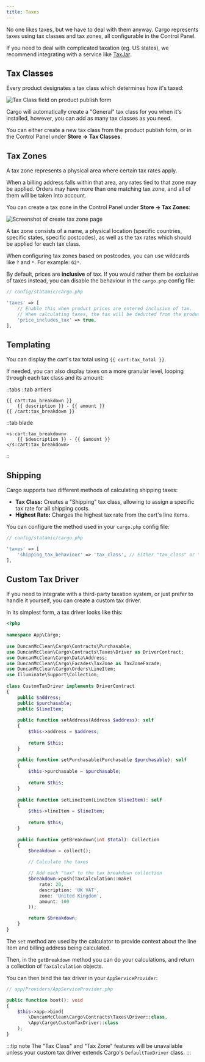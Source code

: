```yaml
---
title: Taxes
---
```


No one likes taxes, but we have to deal with them anyway. Cargo represents taxes using tax classes and tax zones, all configurable in the Control Panel.

If you need to deal with complicated taxation (eg. US states), we recommend integrating with a service like [TaxJar](https://www.taxjar.com).

## Tax Classes
Every product designates a tax class which determines how it's taxed:

![Tax Class field on product publish form](/images/product-tax-class-field.png)

Cargo will automatically create a "General" tax class for you when it's installed, however, you can add as many tax classes as you need.

You can either create a new tax class from the product publish form, or in the Control Panel under **Store -> Tax Classes**.

## Tax Zones
A tax zone represents a physical area where certain tax rates apply.

When a billing address falls within that area, any rates tied to that zone may be applied. Orders may have more than one matching tax zone, and all of them will be taken into account. 

You can create a tax zone in the Control Panel under **Store -> Tax Zones**:

![Screenshot of create tax zone page](/images/create-tax-zone.png)

A tax zone consists of a name, a physical location (specific countries, specific states, specific postcodes), as well as the tax rates which should be applied for each tax class.

When configuring tax zones based on postcodes, you can use wildcards like `?` and `*`. For example: `G2*`.

By default, prices are **inclusive** of tax. If you would rather them be exclusive of taxes instead, you can disable the behaviour in the `cargo.php` config file:

```php
// config/statamic/cargo.php

'taxes' => [  
    // Enable this when product prices are entered inclusive of tax.  
    // When calculating taxes, the tax will be deducted from the product price, then added back on at the end.    
    'price_includes_tax' => true,  
],
```

## Templating
You can display the cart's tax total using `{{ cart:tax_total }}`.

If needed, you can also display taxes on a more granular level, looping through each tax class and its amount:

::tabs
::tab antlers
```antlers
{{ cart:tax_breakdown }}
	{{ description }} - {{ amount }}
{{ /cart:tax_breakdown }}
```
::tab blade
```blade
<s:cart:tax_breakdown>  
    {{ $description }} - {{ $amount }}  
</s:cart:tax_breakdown>
```
::

## Shipping
Cargo supports two different methods of calculating shipping taxes:

* **Tax Class:** Creates a "Shipping" tax class, allowing to assign a specific tax rate for all shipping costs.
* **Highest Rate:** Charges the highest tax rate from the cart's line items.

You can configure the method used in your `cargo.php` config file:

```php
// config/statamic/cargo.php

'taxes' => [  
	'shipping_tax_behaviour' => 'tax_class', // Either "tax_class" or "highest_tax_rate"
],
```

## Custom Tax Driver
If you need to integrate with a third-party taxation system, or just prefer to handle it yourself, you can create a custom tax driver.

In its simplest form, a tax driver looks like this:

```php
<?php  
  
namespace App\Cargo;  
  
use DuncanMcClean\Cargo\Contracts\Purchasable;  
use DuncanMcClean\Cargo\Contracts\Taxes\Driver as DriverContract;  
use DuncanMcClean\Cargo\Data\Address;  
use DuncanMcClean\Cargo\Facades\TaxZone as TaxZoneFacade;  
use DuncanMcClean\Cargo\Orders\LineItem;  
use Illuminate\Support\Collection;  
  
class CustomTaxDriver implements DriverContract  
{  
    public $address;  
    public $purchasable;  
    public $lineItem;  
  
    public function setAddress(Address $address): self  
    {  
        $this->address = $address;  
  
        return $this;  
    }  
  
    public function setPurchasable(Purchasable $purchasable): self  
    {  
        $this->purchasable = $purchasable;  
  
        return $this;  
    }  
  
    public function setLineItem(LineItem $lineItem): self  
    {  
        $this->lineItem = $lineItem;  
  
        return $this;  
    }  
  
    public function getBreakdown(int $total): Collection  
    {  
        $breakdown = collect();  

		// Calculate the taxes

		// Add each "tax" to the tax breakdown collection
		$breakdown->push(TaxCalculation::make(  
            rate: 20,  
            description: 'UK VAT',  
            zone: 'United Kingdom',  
            amount: 100  
        )); 

		return $breakdown;
    }
}
```

The `set` method are used by the calculator to provide context about the line item and billing address being calculated.

Then, in the `getBreakdown` method you can do your calculations, and return a collection of `TaxCalculation` objects.

You can then bind the tax driver in your `AppServiceProvider`:

```php
// app/Providers/AppServiceProvider.php

public function boot(): void
{
	$this->app->bind(
		\DuncanMcClean\Cargo\Contracts\Taxes\Driver::class,
		\App\Cargo\CustomTaxDriver::class
	);
}
```

:::tip note
The "Tax Class" and "Tax Zone" features will be unavailable unless your custom tax driver extends Cargo's `DefaultTaxDriver` class.
:::